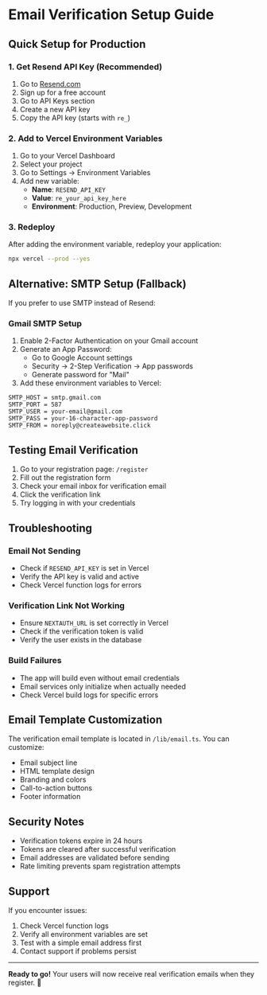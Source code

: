 # Email Verification Setup Guide

## Quick Setup for Production

### 1. Get Resend API Key (Recommended)

1. Go to [Resend.com](https://resend.com)
2. Sign up for a free account
3. Go to API Keys section
4. Create a new API key
5. Copy the API key (starts with `re_`)

### 2. Add to Vercel Environment Variables

1. Go to your Vercel Dashboard
2. Select your project
3. Go to Settings → Environment Variables
4. Add new variable:
   - **Name**: `RESEND_API_KEY`
   - **Value**: `re_your_api_key_here`
   - **Environment**: Production, Preview, Development

### 3. Redeploy

After adding the environment variable, redeploy your application:

```bash
npx vercel --prod --yes
```

## Alternative: SMTP Setup (Fallback)

If you prefer to use SMTP instead of Resend:

### Gmail SMTP Setup

1. Enable 2-Factor Authentication on your Gmail account
2. Generate an App Password:
   - Go to Google Account settings
   - Security → 2-Step Verification → App passwords
   - Generate password for "Mail"
3. Add these environment variables to Vercel:

```
SMTP_HOST = smtp.gmail.com
SMTP_PORT = 587
SMTP_USER = your-email@gmail.com
SMTP_PASS = your-16-character-app-password
SMTP_FROM = noreply@createawebsite.click
```

## Testing Email Verification

1. Go to your registration page: `/register`
2. Fill out the registration form
3. Check your email inbox for verification email
4. Click the verification link
5. Try logging in with your credentials

## Troubleshooting

### Email Not Sending
- Check if `RESEND_API_KEY` is set in Vercel
- Verify the API key is valid and active
- Check Vercel function logs for errors

### Verification Link Not Working
- Ensure `NEXTAUTH_URL` is set correctly in Vercel
- Check if the verification token is valid
- Verify the user exists in the database

### Build Failures
- The app will build even without email credentials
- Email services only initialize when actually needed
- Check Vercel build logs for specific errors

## Email Template Customization

The verification email template is located in `/lib/email.ts`. You can customize:

- Email subject line
- HTML template design
- Branding and colors
- Call-to-action buttons
- Footer information

## Security Notes

- Verification tokens expire in 24 hours
- Tokens are cleared after successful verification
- Email addresses are validated before sending
- Rate limiting prevents spam registration attempts

## Support

If you encounter issues:

1. Check Vercel function logs
2. Verify all environment variables are set
3. Test with a simple email address first
4. Contact support if problems persist

---

**Ready to go!** Your users will now receive real verification emails when they register. 🎉
